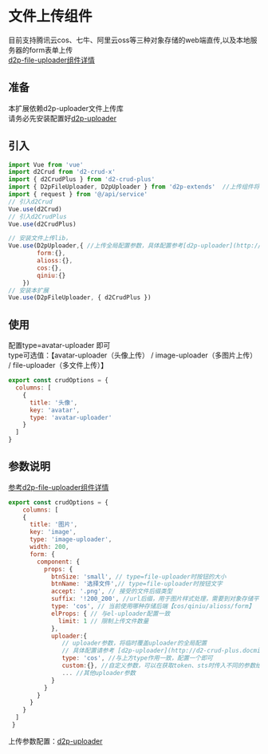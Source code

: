 
# 文件上传组件
目前支持腾讯云cos、七牛、阿里云oss等三种对象存储的web端直传,以及本地服务器的form表单上传  
[d2p-file-uploader组件详情](../components/d2p-file-uploader) 
## 准备
本扩展依赖d2p-uploader文件上传库   
请务必先安装配置好[d2p-uploader](./uploader.md)


## 引入
```javascript
import Vue from 'vue'
import d2Crud from 'd2-crud-x'
import { d2CrudPlus } from 'd2-crud-plus'
import { D2pFileUploader, D2pUploader } from 'd2p-extends'  //上传组件将会懒加载
import { request } from '@/api/service'
// 引入d2Crud
Vue.use(d2Crud)
// 引入d2CrudPlus
Vue.use(d2CrudPlus)

// 安装文件上传lib，  
Vue.use(D2pUploader,{ //上传全局配置参数，具体配置参考[d2p-uploader](http://d2-crud-plus.docmirror.cn/d2-crud-plus/guide/extends/uploader.html)
        form:{},
        alioss:{},
        cos:{},
        qiniu:{}
    }) 
// 安装本扩展
Vue.use(D2pFileUploader, { d2CrudPlus })

```

## 使用
配置type=avatar-uploader 即可   
type可选值：【avatar-uploader（头像上传） / image-uploader（多图片上传） / file-uploader（多文件上传）】

```javascript
export const crudOptions = {
  columns: [
    {
      title: '头像',
      key: 'avatar',
      type: 'avatar-uploader'
    }
  ]
}
```
## 参数说明
[参考d2p-file-uploader组件详情](../components/d2p-file-uploader) 
```javascript
export const crudOptions = {
    columns: [
    {
      title: '图片',
      key: 'image',
      type: 'image-uploader',
      width: 200,
      form: {
        component: {
          props: {
            btnSize: 'small', // type=file-uploader时按钮的大小
            btnName: '选择文件',// type=file-uploader时按钮文字
            accept: '.png', // 接受的文件后缀类型
            suffix: '!200_200', //url后缀，用于图片样式处理，需要到对象存储平台配置样式
            type: 'cos', // 当前使用哪种存储后端【cos/qiniu/alioss/form】
            elProps: { // 与el-uploader配置一致
              limit: 1 // 限制上传文件数量
            },
            uploader:{ 
               // uploader参数，将临时覆盖uploader的全局配置
               // 具体配置请参考 [d2p-uploader](http://d2-crud-plus.docmirror.cn/d2-crud-plus/guide/extends/uploader.html)
               type: 'cos', //与上方type作用一致，配置一个即可
               custom:{}, //自定义参数，可以在获取token、sts时传入不同的参数给后端
               ... //其他uploader参数
            }       
          }
        }
      }
    }  
  ]
 }
```

上传参数配置：[d2p-uploader](http://d2-crud-plus.docmirror.cn/d2-crud-plus/guide/extends/uploader.html)
